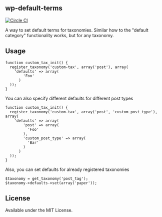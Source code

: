 ## wp-default-terms

[![Circle CI](https://circleci.com/gh/britco/wp-default-terms.svg?style=svg)](https://circleci.com/gh/britco/wp-default-terms)

A way to set default terms for taxonomies. Similar how to the "default
category" functionality works, but for any taxonomy.

## Usage

````
function custom_tax_init() {
  register_taxonomy('custom-tax', array('post'), array(
    'defaults' => array(
        'Foo'
      )
  ));
}
````

You can also specify different defaults for different post types

````
function custom_tax_init() {
  register_taxonomy('custom-tax', array('post', 'custom_post_type'), array(
    'defaults' => array(
        'post' => array(
          'Foo'
        ),
        'custom_post_type' => array(
          'Bar'
        )
      )
  ));
}
````

Also, you can set defaults for already registered taxonomies

```
$taxonomy = get_taxonomy('post_tag');
$taxonomy->defaults->set(array('paper'));
```

## License
Available under the MIT License.
